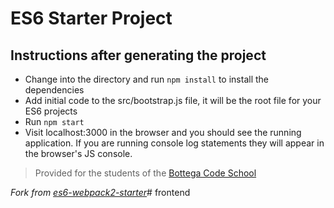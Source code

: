 # ES6 Starter Project

## Instructions after generating the project

- Change into the directory and run `npm install` to install the dependencies
- Add initial code to the src/bootstrap.js file, it will be the root file for your ES6 projects
- Run `npm start`
- Visit localhost:3000 in the browser and you should see the running application. If you are running console log statements they will appear in the browser's JS console.


> Provided for the students of the [Bottega Code School](https://bottega.tech/)

*Fork from [es6-webpack2-starter](https://github.com/micooz/es6-webpack2-starter)*# frontend
